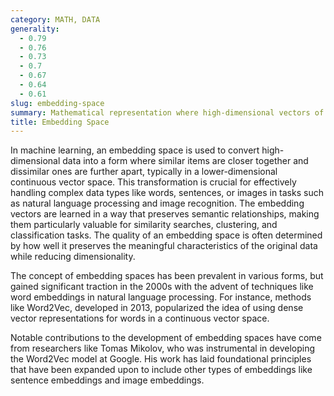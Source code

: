 ```yaml
---
category: MATH, DATA
generality:
  - 0.79
  - 0.76
  - 0.73
  - 0.7
  - 0.67
  - 0.64
  - 0.61
slug: embedding-space
summary: Mathematical representation where high-dimensional vectors of data points, such as text, images, or other complex data types, are transformed into a lower-dimensional space that captures their essential properties.
title: Embedding Space
---
```


In machine learning, an embedding space is used to convert high-dimensional data into a form where similar items are closer together and dissimilar ones are further apart, typically in a lower-dimensional continuous vector space. This transformation is crucial for effectively handling complex data types like words, sentences, or images in tasks such as natural language processing and image recognition. The embedding vectors are learned in a way that preserves semantic relationships, making them particularly valuable for similarity searches, clustering, and classification tasks. The quality of an embedding space is often determined by how well it preserves the meaningful characteristics of the original data while reducing dimensionality.

The concept of embedding spaces has been prevalent in various forms, but gained significant traction in the 2000s with the advent of techniques like word embeddings in natural language processing. For instance, methods like Word2Vec, developed in 2013, popularized the idea of using dense vector representations for words in a continuous vector space.

Notable contributions to the development of embedding spaces have come from researchers like Tomas Mikolov, who was instrumental in developing the Word2Vec model at Google. His work has laid foundational principles that have been expanded upon to include other types of embeddings like sentence embeddings and image embeddings.
